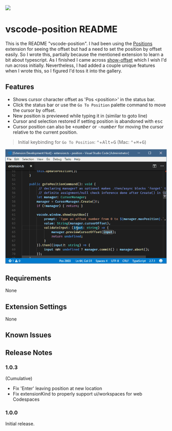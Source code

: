 [![](https://vsmarketplacebadge.apphb.com/version-short/jtr.vscode-position.svg)](https://marketplace.visualstudio.com/items?itemName=jtr.vscode-position)
# vscode-position README

This is the README "vscode-position".  I had been using the [Positions](https://github.com/Silvenga/vscode-positions) extension for seeing the offset but had a need to set the position by offset easily.  So I wrote this, partially because the mentioned extension to learn a bit about typescript.  As I finished I came across [show-offset](https://github.com/ramya-rao-a/show-offset) which I wish I'd run across initially.  Nevertheless, I had added a couple unique features when I wrote this, so I figured I'd toss it into the gallery.

## Features

- Shows cursor character offset as 'Pos \<position>' in the status bar.
- Click the status bar or use the `Go To Position` palette command to move the cursor by offset.
- New position is previewed while typing it in (similar to goto line)
- Cursor and selection restored if setting position is abandoned with <kbd>esc</kbd>
- Cursor position can also be <kbd>+</kbd><kbd>*number*</kbd> or <kbd>-</kbd><kbd>*number*</kbd> for moving the cursor relative to the current position.

> Initial keybinding for `Go To Position`: <kbd>⌃</kbd>+<kbd>Alt</kbd>+<kbd>G</kbd> (Mac:  <kbd>⌃</kbd>+<kbd>⌘</kbd>+<kbd>G</kbd>)

![Overview](other/PositionAnim.gif)

## Requirements
None
## Extension Settings
None

## Known Issues

## Release Notes

### 1.0.3
(Cumulative)
- Fix 'Enter' leaving position at new location
- Fix extensionKind to properly support ui/workspaces for web Codespaces

### 1.0.0

Initial release.

